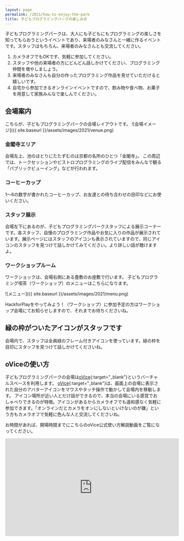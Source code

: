 ```yaml
---
layout: page
permalink: /2021/how-to-enjoy-the-park
title: 子どもプログラミングパークの楽しみ方
---
```


子どもプログラミングパークは、大人にも子どもにもプログラミングの楽しさを知ってもらおうというイベントであり、来場者のみなさんと一緒に作るイベントです。スタッフはもちろん、来場者のみなさんとも交流してください。

1. カメラオフでもOKです、気軽に参加してください。
2. スタッフや他の来場者の方にどんどん話しかけてください、プログラミング仲間を増やしましょう。
3. 来場者のみなさんも自分の作ったプログラミング作品を見せていただけると嬉しいです。
4. 自宅から参加できるオンラインイベントですので、飲み物や食べ物、お菓子を用意して家族みんなで楽しんでください。

## 会場案内
こちらが、子どもプログラミングパークの会場レイアウトです。
![会場イメージ]({{ site.baseurl }}/assets/images/2021/venue.png)

### 金閣寺エリア
会場左上、池のほとりにたたずむのは京都の名所のひとつ「金閣寺」。
この周辺では、トークセッションやビストロプログラミングのライブ配信をみんなで観る「パブリックビューイング」などが行われます。

### コーヒーカップ
1〜6の数字が書かれたコーヒーカップ、お友達との待ち合わせの目印などにお使いください。

### スタッフ展示
会場左下にあるのが、子どもプログラミングパークスタッフによる展示コーナーです。各スタッフ、自慢のプログラミング作品やお気に入りの作品が展示されています。展示ページにはスタッフのアイコンも表示されていますので、同じアイコンのスタッフを見つけて話しかけてみてください。より詳しい話が聴けますよ。

### ワークショップルーム
ワークショックは、会場右側にある畳敷のお座敷で行います。
子どもプログラミング喫茶（ワークショップ）のメニューはこちらになります。

![メニュー]({{ site.baseurl }}/assets/images/2021/menu.png)

HackforPlayをやってみよう！（ワークショップ）に参加予定の方はワークショップ会場にてお知らせしますので、それまでお待ちくださいね。

## 緑の枠がついたアイコンがスタッフです
会場内で、スタッフは全員緑のフレーム付きアイコンを使っています。緑の枠を目印にスタッフを見つけて話しかけてくださいね。


## oViceの使い方
子どもプログラミングパークの会場は[oVice](https://ovice.in/ja/){:target="_blank"}というバーチャルスペースを利用します。
[oVice](https://ovice.in/ja/){:target="_blank"}は、画面上の会場に表示された自分のアバターアイコンをマウスやタッチ操作で動かして会場内を移動します。
アイコン場所が近い人とだけ話ができるので、本当の会場にいる感覚でおしゃべりできるのが特徴。アイコンがあるからカメラオフでも違和感なく気軽に参加できます。「オンラインだとカメラをオンにしないといけないのが嫌」という方もカメラオフで気軽に色んな人と交流してくださいね。

お時間があれば、開場時間までにこちらのoVice公式使い方解説動画をご覧になってください。

<iframe width="560" height="315" src="https://www.youtube.com/embed/w3hPpqRnz8w" title="YouTube video player" frameborder="0" allow="accelerometer; autoplay; clipboard-write; encrypted-media; gyroscope; picture-in-picture" allowfullscreen></iframe>

